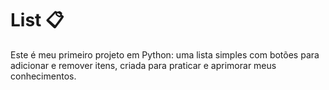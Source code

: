 <h1>List 📋</h1>
<p>Este é meu primeiro projeto em Python: uma lista simples com botões para adicionar e remover itens, criada para praticar e aprimorar meus conhecimentos.</p>
